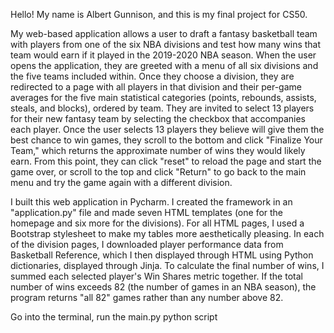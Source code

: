 Hello! My name is Albert Gunnison, and this is my final project for CS50.

My web-based application allows a user to draft a fantasy basketball team with players from one of the six NBA divisions and test how many wins that
team would earn if it played in the 2019-2020 NBA season. When the user opens the application, they are greeted with a menu of all six divisions and the
five teams included within. Once they choose a division, they are redirected to a page with all players in that division and their per-game averages for
the five main statistical categories (points, rebounds, assists, steals, and blocks), ordered by team. They are invited to select 13 players for their
new fantasy team by selecting the checkbox that accompanies each player. Once the user selects 13 players they believe will give them the best chance to
win games, they scroll to the bottom and click "Finalize Your Team," which returns the approximate number of wins they would likely earn. From this
point, they can click "reset" to reload the page and start the game over, or scroll to the top and click "Return" to go back to the main menu and try
the game again with a different division.

I built this web application in Pycharm. I created the framework in an "application.py" file and made seven HTML templates (one for the homepage and
six more for the divisions). For all HTML pages, I used a Bootstrap stylesheet to make my tables more aesthetically pleasing. In each of the division
pages, I downloaded player performance data from Basketball Reference, which I then displayed through HTML using Python dictionaries, displayed through
Jinja. To calculate the final number of wins, I summed each selected player's Win Shares metric together. If the total number of wins exceeds 82 (the
number of games in an NBA season), the program returns "all 82" games rather than any number above 82.

Go into the terminal, run the main.py python script
